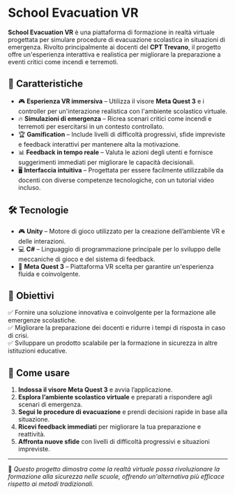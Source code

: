 # School Evacuation VR

**School Evacuation VR** è una piattaforma di formazione in realtà virtuale progettata per simulare procedure di evacuazione scolastica in situazioni di emergenza. Rivolto principalmente ai docenti del **CPT Trevano**, il progetto offre un'esperienza interattiva e realistica per migliorare la preparazione a eventi critici come incendi e terremoti.

## 🚀 Caratteristiche

- 🎮 **Esperienza VR immersiva** – Utilizza il visore **Meta Quest 3** e i controller per un'interazione realistica con l'ambiente scolastico virtuale.
- 🔥 **Simulazioni di emergenza** – Ricrea scenari critici come incendi e terremoti per esercitarsi in un contesto controllato.
- 🏆 **Gamification** – Include livelli di difficoltà progressivi, sfide impreviste e feedback interattivi per mantenere alta la motivazione.
- 📊 **Feedback in tempo reale** – Valuta le azioni degli utenti e fornisce suggerimenti immediati per migliorare le capacità decisionali.
- 🖥️ **Interfaccia intuitiva** – Progettata per essere facilmente utilizzabile da docenti con diverse competenze tecnologiche, con un tutorial video incluso.

## 🛠️ Tecnologie

- 🎮 **Unity** – Motore di gioco utilizzato per la creazione dell’ambiente VR e delle interazioni.
- 💻 **C#** – Linguaggio di programmazione principale per lo sviluppo delle meccaniche di gioco e del sistema di feedback.
- 🥽 **Meta Quest 3** – Piattaforma VR scelta per garantire un'esperienza fluida e coinvolgente.

## 🎯 Obiettivi

✅ Fornire una soluzione innovativa e coinvolgente per la formazione alle emergenze scolastiche.  
✅ Migliorare la preparazione dei docenti e ridurre i tempi di risposta in caso di crisi.  
✅ Sviluppare un prodotto scalabile per la formazione in sicurezza in altre istituzioni educative.  

## 📌 Come usare

1. **Indossa il visore Meta Quest 3** e avvia l’applicazione.  
2. **Esplora l’ambiente scolastico virtuale** e preparati a rispondere agli scenari di emergenza.  
3. **Segui le procedure di evacuazione** e prendi decisioni rapide in base alla situazione.  
4. **Ricevi feedback immediati** per migliorare la tua preparazione e reattività.  
5. **Affronta nuove sfide** con livelli di difficoltà progressivi e situazioni impreviste.  

---

📌 *Questo progetto dimostra come la realtà virtuale possa rivoluzionare la formazione alla sicurezza nelle scuole, offrendo un'alternativa più efficace rispetto ai metodi tradizionali.*  

